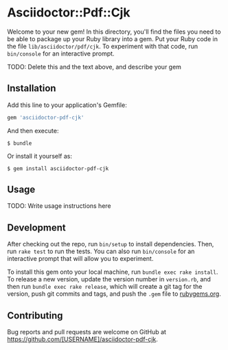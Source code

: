 # Asciidoctor::Pdf::Cjk

Welcome to your new gem! In this directory, you'll find the files you need to be able to package up your Ruby library into a gem. Put your Ruby code in the file `lib/asciidoctor/pdf/cjk`. To experiment with that code, run `bin/console` for an interactive prompt.

TODO: Delete this and the text above, and describe your gem

## Installation

Add this line to your application's Gemfile:

```ruby
gem 'asciidoctor-pdf-cjk'
```

And then execute:

    $ bundle

Or install it yourself as:

    $ gem install asciidoctor-pdf-cjk

## Usage

TODO: Write usage instructions here

## Development

After checking out the repo, run `bin/setup` to install dependencies. Then, run `rake test` to run the tests. You can also run `bin/console` for an interactive prompt that will allow you to experiment.

To install this gem onto your local machine, run `bundle exec rake install`. To release a new version, update the version number in `version.rb`, and then run `bundle exec rake release`, which will create a git tag for the version, push git commits and tags, and push the `.gem` file to [rubygems.org](https://rubygems.org).

## Contributing

Bug reports and pull requests are welcome on GitHub at https://github.com/[USERNAME]/asciidoctor-pdf-cjk.

